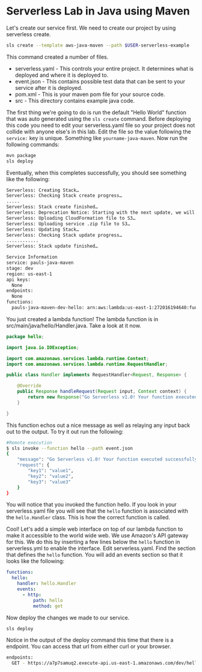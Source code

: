 # Serverless Lab in Java using Maven

Let's create our service first. We need to create our project by using serverless create.

```bash
sls create --template aws-java-maven --path $USER-serverless-example
```

This command created a number of files.
* serverless.yaml - This controls your entire project. It determines what is deployed and where it is deployed to.
* event.json - This contains possible test data that can be sent to your service after it is deployed.
* pom.xml - This is your maven pom file for your source code.
* src - This directory contains example java code.

The first thing we're going to do is run the default "Hello World" function that was auto generated using the `sls create` command. Before deploying this code you need to edit your serverless.yaml file so your project does not collide with anyone else's in this lab. Edit the file so the value following the `service:` key is unique. Something like `yourname-java-maven`. Now run the following commands:

```bash
mvn package
sls deploy
```

Eventually, when this completes successfully, you should see something like the following:

```bash
Serverless: Creating Stack…
Serverless: Checking Stack create progress…
.....
Serverless: Stack create finished…
Serverless: Deprecation Notice: Starting with the next update, we will drop support for Lambda to implicitly create LogGroups. Please remove your log groups and set "provider.cfLogs: true", for CloudFormation to explicitly create them for you.
Serverless: Uploading CloudFormation file to S3…
Serverless: Uploading service .zip file to S3…
Serverless: Updating Stack…
Serverless: Checking Stack update progress…
............
Serverless: Stack update finished…

Service Information
service: pauls-java-maven
stage: dev
region: us-east-1
api keys:
  None
endpoints:
  None
functions:
  pauls-java-maven-dev-hello: arn:aws:lambda:us-east-1:272016194640:function:pauls-java-maven-dev-hello
```

You just created a lambda function! The lambda function is in src/main/java/hello/Handler.java. Take a look at it now.

```java
package hello;

import java.io.IOException;

import com.amazonaws.services.lambda.runtime.Context;
import com.amazonaws.services.lambda.runtime.RequestHandler;

public class Handler implements RequestHandler<Request, Response> {

	@Override
	public Response handleRequest(Request input, Context context) {
		return new Response("Go Serverless v1.0! Your function executed successfully!", input);
	}

}
```
This function echos out a nice message as well as relaying any input back out to the output. To try it out run the following:

```bash
#Remote execution
$ sls invoke --function hello --path event.json
{
    "message": "Go Serverless v1.0! Your function executed successfully!",
    "request": {
        "key1": "value1",
        "key2": "value2",
        "key3": "value3"
    }
}
```

You will notice that you invoked the function hello. If you look in your serverless.yaml file you will see that the `hello` function is associated with the `hello.Handler` class. This is how the correct function is called.

Cool! Let's add a simple web interface on top of our lambda function to make it accessible to the world wide web. We use Amazon's API gateway for this. We do this by inserting a few lines below the `hello` function in serverless.yml to enable the interface. Edit serverless.yaml. Find the section that defines the `hello` function. You will add an events section so that it looks like the following:

```yaml
functions:
  hello:
    handler: hello.Handler
    events:
      - http:
          path: hello
          method: get
```

Now deploy the changes we made to our service.

```bash
sls deploy
```

Notice in the output of the deploy command this time that there is a endpoint. You can access that url from either curl or your browser.

```bash
endpoints:
  GET - https://a7p7samuq2.execute-api.us-east-1.amazonaws.com/dev/hello
```
